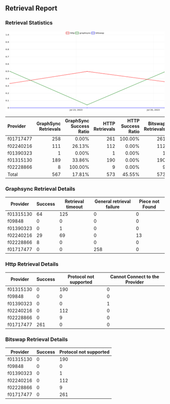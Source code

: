 ## Retrieval Report
### Retrieval Statistics
<img src="https://raw.githubusercontent.com/data-preservation-programs/filplus-checker-assets/main/filecoin-project/filecoin-plus-large-datasets/issues/2087/1690995001038.png"/>

| Provider  | GraphSync Retrievals | GraphSync Success Ratio | HTTP Retrievals | HTTP Success Ratio | Bitswap Retrievals | Bitswap Success Ratio |
| :-------- | -------------------: | ----------------------: | --------------: | -----------------: | -----------------: | --------------------: |
| f01717477 |                  258 |                   0.00% |             261 |            100.00% |                261 |                 0.00% |
| f02240216 |                  111 |                  26.13% |             112 |              0.00% |                112 |                 0.00% |
| f01390323 |                    1 |                   0.00% |               1 |              0.00% |                  1 |                 0.00% |
| f01315130 |                  189 |                  33.86% |             190 |              0.00% |                190 |                 0.00% |
| f02228866 |                    8 |                 100.00% |               9 |              0.00% |                  9 |                 0.00% |
| Total     |                  567 |                  17.81% |             573 |             45.55% |                573 |                 0.00% |

### Graphsync Retrieval Details
| Provider  | Success | Retrieval timeout | General retrieval failure | Piece not Found |
| --------- | ------- | ----------------- | ------------------------- | --------------- |
| f01315130 | 64      | 125               | 0                         | 0               |
| f09848    | 0       | 0                 | 0                         | 0               |
| f01390323 | 0       | 1                 | 0                         | 0               |
| f02240216 | 29      | 69                | 0                         | 13              |
| f02228866 | 8       | 0                 | 0                         | 0               |
| f01717477 | 0       | 0                 | 258                       | 0               |

### Http Retrieval Details
| Provider  | Success | Protocol not supported | Cannot Connect to the Provider |
| --------- | ------- | ---------------------- | ------------------------------ |
| f01315130 | 0       | 190                    | 0                              |
| f09848    | 0       | 0                      | 0                              |
| f01390323 | 0       | 0                      | 1                              |
| f02240216 | 0       | 112                    | 0                              |
| f02228866 | 0       | 9                      | 0                              |
| f01717477 | 261     | 0                      | 0                              |

### Bitswap Retrieval Details
| Provider  | Success | Protocol not supported |
| --------- | ------- | ---------------------- |
| f01315130 | 0       | 190                    |
| f09848    | 0       | 0                      |
| f01390323 | 0       | 1                      |
| f02240216 | 0       | 112                    |
| f02228866 | 0       | 9                      |
| f01717477 | 0       | 261                    |
